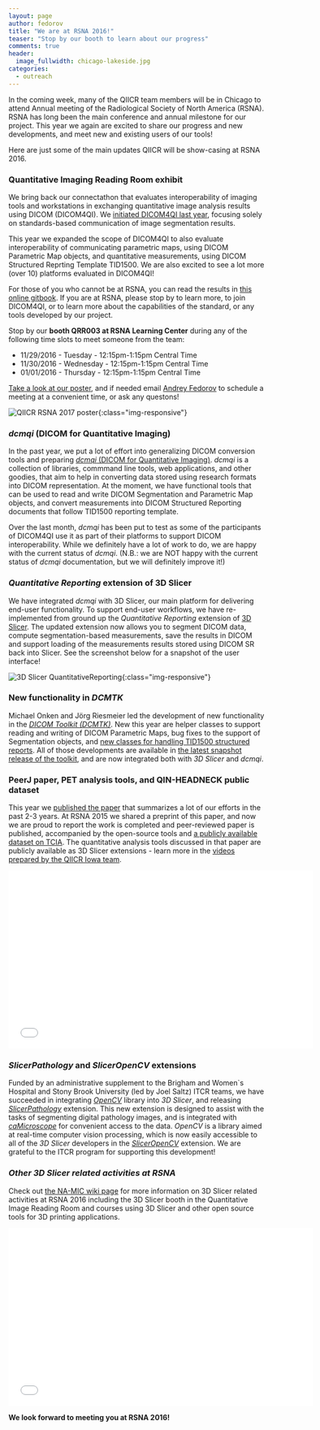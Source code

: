 ```yaml
---
layout: page
author: fedorov
title: "We are at RSNA 2016!"
teaser: "Stop by our booth to learn about our progress"
comments: true
header:
  image_fullwidth: chicago-lakeside.jpg
categories:
  - outreach
---
```


In the coming week, many of the QIICR team members will be in Chicago to attend
Annual meeting of the Radiological Society of North America (RSNA). RSNA has long
been the main conference and annual milestone for our project. This year we again are
excited to share our progress and new developments, and meet new and existing users
of our tools!

Here are just some of the main updates QIICR will be show-casing at RSNA 2016.

### Quantitative Imaging Reading Room exhibit

We bring back our connectathon
that evaluates interoperability of imaging tools and workstations in exchanging
quantitative image analysis results using DICOM (DICOM4QI). We [initiated DICOM4QI
last year][1], focusing solely on standards-based communication of image segmentation results.

This year we expanded the scope of DICOM4QI to also evaluate interoperability of
communicating parametric maps, using DICOM Parametric Map objects, and quantitative
measurements, using DICOM Structured Reprting Template TID1500. We are also excited
to see a lot more (over 10) platforms evaluated in DICOM4QI!

For those of you who cannot be at RSNA, you can read the results in [this online gitbook][2].
If you are at RSNA, please stop by to learn more, to join DICOM4QI, or to learn more about
the capabilities of the standard, or any tools developed by our project.

Stop by our **booth QRR003 at RSNA Learning Center** 
during any of the following time slots to meet someone from the team:

* 11/29/2016 - Tuesday - 12:15pm-1:15pm Central Time
* 11/30/2016 - Wednesday - 12:15pm-1:15pm Central Time
* 01/01/2016 - Thursday - 12:15pm-1:15pm Central Time

[Take a look at our poster][8], and if needed email [Andrey Fedorov][3] to schedule a meeting at
a convenient time, or ask any questons!

![QIICR RSNA 2017 poster](https://raw.githubusercontent.com/QIICR/rsna2016-qirr-dicom4qi/master/images/QIICR-RSNA2016-poster.jpg){:class="img-responsive"}

### *dcmqi* (DICOM for Quantitative Imaging)

In the past year, we put a lot of effort into generalizing DICOM conversion tools and
preparing [*dcmqi* (DICOM for Quantitative Imaging)][4]. *dcmqi* is a collection of libraries,
commmand line tools, web applications, and other goodies, that aim to help in converting
data stored using research formats into DICOM representation. At the moment, we have functional
tools that can be used to read and write DICOM Segmentation and Parametric Map objects, and convert
measurements into DICOM Structured Reporting documents that follow TID1500 reporting template.

Over the last month, *dcmqi* has been put to test as some of the participants of DICOM4QI use it
as part of their platforms to support DICOM interoperability. While we definitely have a lot of work to
do, we are happy with the current status of *dcmqi*. (N.B.: we are NOT happy with the current status of
  *dcmqi* documentation, but we will definitely improve it!)

### *Quantitative Reporting* extension of 3D Slicer

We have integrated *dcmqi* with 3D Slicer, our main platform for delivering end-user functionality.
To support end-user workflows, we have re-implemented from ground up the *Quantitative Reporting* extension
of [3D Slicer][9]. The updated extension now allows you to segment DICOM data, compute segmentation-based
measurements, save the results in DICOM and support loading of the measurements results stored using DICOM SR
back into Slicer. See the screenshot below for a snapshot of the user interface!

![3D Slicer QuantitativeReporting](https://www.slicer.org/w/images/f/fe/QuantitativeReporting-screenshot.jpg){:class="img-responsive"}

### New functionality in *DCMTK*

Michael Onken and Jörg Riesmeier led the development of new functionality in the [*DICOM Toolkit (DCMTK)*][10].
New this year are helper classes to support reading and writing of DICOM Parametric Maps, bug fixes to the support
of Segmentation objects, and [new classes for handling TID1500 structured reports][12]. All of those developments
are available in [the latest snapshot release of the toolkit][11], and are now integrated both with *3D Slicer* and *dcmqi*.

### PeerJ paper, PET analysis tools, and QIN-HEADNECK public dataset

This year we [published the paper][5] that summarizes a lot of our efforts in the past 2-3 years. At RSNA 2015
we shared a preprint of this paper, and now we are proud to report the work is completed and peer-reviewed
paper is published, accompanied by the open-source tools and [a publicly available dataset on TCIA][6]. The
quantitative analysis tools discussed in that paper are publicly available as 3D Slicer extensions - learn
more in the [videos prepared by the QIICR Iowa team][7].

<iframe width='600' height='350' src='//www.youtube.com/embed/_JXxFSa_vzc' frameborder='0' allowfullscreen></iframe>

### *SlicerPathology* and *SlicerOpenCV* extensions

Funded by an administrative supplement to the Brigham and Women`s Hospital and Stony
Brook University (led by Joel Saltz) ITCR teams, we have succeeded in integrating [*OpenCV*][13] library into
*3D Slicer*, and releasing [*SlicerPathology*][15] extension. This new extension is designed
to assist with the tasks of segmenting digital pathology images, and is integrated with
[*caMicroscope*][14] for convenient access to the data. *OpenCV* is a library aimed at real-time
computer vision processing, which is now easily accessible to all of the *3D Slicer* developers
in the [*SlicerOpenCV*][16] extension. 
We are grateful to the ITCR program for supporting this development!

### *Other 3D Slicer related activities at RSNA* ###

Check out [the NA-MIC wiki page][17] for more information on 3D Slicer related activities at RSNA 2016 including
the 3D Slicer booth in the Quantitative Image Reading Room and courses using 3D Slicer and other open source
tools for 3D printing applications.

<iframe width='600' height='350' src='//www.youtube.com/embed/n6RtJoU9nGQ' frameborder='0' allowfullscreen></iframe>

**We look forward to meeting you at RSNA 2016!**

[1]: https://dx.doi.org/10.6084/m9.figshare.1619877.v1
[2]: https://fedorov.gitbooks.io/rsna2016-qirr-dicom4qi/content/
[3]: https://fedorov.github.io
[4]: https://github.com/qiicr/dcmqi
[5]: https://peerj.com/articles/2057/
[6]: https://wiki.cancerimagingarchive.net/display/Public/QIN-HEADNECK
[7]: http://qin.iibi.uiowa.edu
[8]: https://goo.gl/h5WDzz
[9]: http://slicer.org
[10]: http://dcmtk.org
[11]: https://blog.jriesmeier.com/2016/11/17th-dcmtk-snapshot-361/
[12]: https://blog.jriesmeier.com/2016/02/dicom-structured-reporting-revisited/
[13]: http://opencv.org
[14]: http://imaging.cci.emory.edu/phone/
[15]: wiki.slicer.org/slicerWiki/index.php/Documentation/Nightly/Extensions/SlicerPathology
[16]: https://www.slicer.org/wiki/Documentation/Nightly/Extensions/SlicerOpenCV
[17]: https://www.na-mic.org/Wiki/index.php/RSNA_2016
